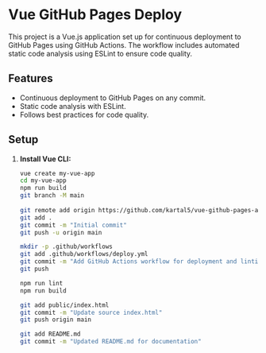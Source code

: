 # Vue GitHub Pages Deploy

This project is a Vue.js application set up for continuous deployment to GitHub Pages using GitHub Actions. 
The workflow includes automated static code analysis using ESLint to ensure code quality.

## Features

- Continuous deployment to GitHub Pages on any commit.
- Static code analysis with ESLint.
- Follows best practices for code quality.

## Setup

1. **Install Vue CLI:**
   ```bash
   vue create my-vue-app
   cd my-vue-app
   npm run build
   git branch -M main
	
   git remote add origin https://github.com/kartal5/vue-github-pages-auto-deploy-workflow.git
   git add .
   git commit -m "Initial commit"
   git push -u origin main

   mkdir -p .github/workflows
   git add .github/workflows/deploy.yml
   git commit -m "Add GitHub Actions workflow for deployment and linting"
   git push

   npm run lint
   npm run build

   git add public/index.html
   git commit -m "Update source index.html"
   git push origin main

   git add README.md
   git commit -m "Updated README.md for documentation"

